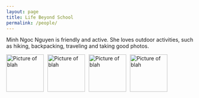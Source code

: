 ```yaml
---
layout: page
title: Life Beyond School
permalink: /people/
---
```


Minh Ngoc Nguyen is friendly and active.  She loves outdoor activities, such as hiking, backpacking, traveling and taking good photos.  

<img src="{{site.baseurl}}/images/1.jpg" alt="Picture of blah" width="100" 
style="float: left; margin-top: 0px; margin-right: 10px" /> 

<img src="{{site.baseurl}}/images/2.jpg" alt="Picture of blah" width="100" 
style="float: left; margin-top: 0px; margin-right: 10px" /> 

<img src="{{site.baseurl}}/images/3.jpg" alt="Picture of blah" width="100" 
style="float: left; margin-top: 0px; margin-right: 10px" /> 

<img src="{{site.baseurl}}/images/4.jpg" alt="Picture of blah" width="100" 
style="float: left; margin-top: 0px; margin-right: 10px" /> 
